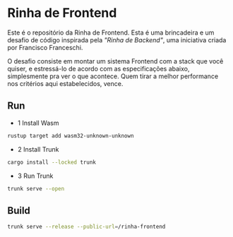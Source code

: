 # Rinha de Frontend

Este é o repositório da Rinha de Frontend. Esta é uma brincadeira e um desafio de código inspirada pela _"Rinha de Backend"_, uma iniciativa criada por Francisco Franceschi.

O desafio consiste em montar um sistema Frontend com a stack que você quiser, e estressá-lo de acordo com as especificações abaixo, simplesmente pra ver o que acontece. Quem tirar a melhor performance nos critérios aqui estabelecidos, vence.

## Run

- 1 Install Wasm
```sh
rustup target add wasm32-unknown-unknown
```
- 2 Install Trunk
```sh
cargo install --locked trunk
```
- 3 Run Trunk
```sh
trunk serve --open
```

## Build
```sh
trunk serve --release --public-url=/rinha-frontend
```